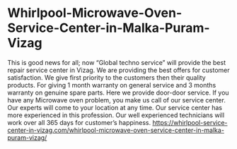 # Whirlpool-Microwave-Oven-Service-Center-in-Malka-Puram-Vizag
This is good news for all; now “Global techno service” will provide the best repair service center in Vizag. We are providing the best offers for customer satisfaction. We give first priority to the customers then their quality products. For giving 1 month warranty on general service and 3 months warranty on genuine spare parts. Here we provide door-door service. If you have any Microwave oven problem, you make us call of our service center. Our experts will come to your location at any time. Our service center has more experienced in this profession. Our well experienced technicians will work over all 365 days for customer’s happiness.  https://whirlpool-service-center-in-vizag.com/whirlpool-microwave-oven-service-center-in-malka-puram-vizag/
